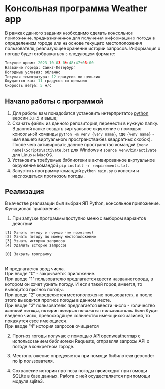 # Консольная программа Weather app

В рамках данного задания необходимо сделать консольное приложение, предназначенное для получения информации о погоде в определенном городе или на основе текущего местоположения пользователя, реализующее хранение истории запросов.
Информация о погоде будет отображаться в следующем формате:

```python
Текущее время: 2023-10-03 09:48:47+03:00
Название города: Санкт-Петербург
Погодные условия: облачно
Текущая температура: 12 градусов по цельсию
Ощущается как: 11 градусов по цельсию
Скорость ветра: 5 м/c
```

## Начало работы с программой

1. Для работы вам понадобится установить интерпритатор [python](https://www.python.org/downloads/) версии 3.11.5 и выше;
2. Скачать файлы из данного репозитория, перенести в нужную папку. В данной папке создать виртуальное окружение с помощью консольной команды `python -m venv {venv name}`, где `{venv name}` - имя вашего виртуального пространства(без квадратных скобок). После чего активировать данное пространство командой `{venv name}\Scripts\activate.bat` для Windows и `source venv/bin/activate` для Linux и MacOS.
3. Установить требуемые библиотеки в активированное виртуальное окружение командой `pip install -r requirements.txt`.
4. Запустить программу командой `python main.py` в консоли и наслождаться прогнозом погоды.

## Реализация

В качестве реализации был выбран ЯП Python, консольное приложение.
<br/>
Функционал приложения:

1. При запуске программы доступно меню с выбором вариантов действий:<br/>

```
[1] Узнать погоду в городе (по названию)
[2] Узнать погоду по моему местоположению
[3] Узнать историю запросов
[4] Удалить историю запросов

[0] Закрыть программу
```

<br/>
И предлагается ввод числа.<br/>
При вводе "0" - закрывается приложение.<br/>
При вводе "1" пользователю предлагается ввести название города, в котором он хочет узнать погоду. И если такой город имеется, то выводится прогноз погоды.<br/>
При вводе "2" определяется местоположение пользователя, а после этого выводится прогноз погоды в данном месте.<br/>
При вводе "3" пользователю предлагается ввести число - количество записей погоды, история которых покажется пользователю. Если будет введено число, превосходящее количество имеющихся записей, то покажутся свсе имеющиеся.<br/>
При вводе "4" история запросов очищается.<br/>

2. Прогноз погоды получаю с помощью [API openweathermap](https://openweathermap.org/current) с использованием библиотеки Requests, отправляя запросы API о погоде в конкретном городе.

3. Местоположение определяется при помощи бибилотеки geocoder по ip пользователя.

4. Сохранение истории прогноза погоды происходит при помощи SQLite в базе данных. Работа с ней осуществляется при помощи модуля sqlite3.
